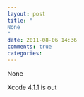 ```yaml
---
layout: post
title: "
None
"
date: 2011-08-06 14:36
comments: true
categories: 
---
```


None


Xcode 4.1.1 is out

